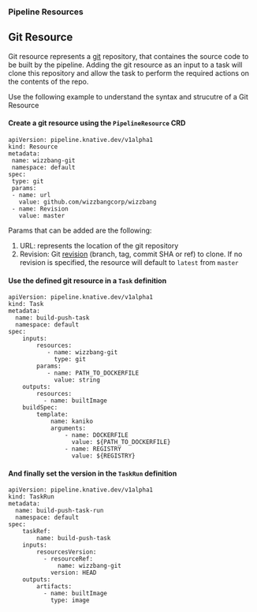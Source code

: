 ### Pipeline Resources

## Git Resource

Git resource represents a [git](https://git-scm.com/) repository, that containes the source code to be built by the pipeline. Adding the git resource as an input to a task will clone this repository and allow the task to perform the required actions on the contents of the repo.  

Use the following example to understand the syntax and strucutre of a Git Resource

 #### Create a git resource using the `PipelineResource` CRD
 
 ```
apiVersion: pipeline.knative.dev/v1alpha1
kind: Resource
metadata:
  name: wizzbang-git
  namespace: default
spec:
  type: git
  params:
  - name: url
    value: github.com/wizzbangcorp/wizzbang
  - name: Revision
    value: master
 ```

   Params that can be added are the following:

   1. URL: represents the location of the git repository 
   1. Revision: Git [revision](https://git-scm.com/docs/gitrevisions#_specifying_revisions ) (branch, tag, commit SHA or ref) to clone. If no revision is specified, the resource will default to `latest` from `master`

 #### Use the defined git resource in a `Task` definition

```
apiVersion: pipeline.knative.dev/v1alpha1
kind: Task
metadata:
  name: build-push-task
  namespace: default
spec:
    inputs:
        resources:
           - name: wizzbang-git
             type: git
        params:
           - name: PATH_TO_DOCKERFILE
             value: string
    outputs:
        resources:
          - name: builtImage 
    buildSpec:
        template:
            name: kaniko
            arguments:
                - name: DOCKERFILE
                  value: ${PATH_TO_DOCKERFILE}
                - name: REGISTRY
                  value: ${REGISTRY}
``` 

 #### And finally set the version in the `TaskRun` definition

```
apiVersion: pipeline.knative.dev/v1alpha1
kind: TaskRun
metadata:
  name: build-push-task-run
  namespace: default
spec:
    taskRef:
        name: build-push-task
    inputs:
        resourcesVersion:
          - resourceRef:
              name: wizzbang-git
            version: HEAD
    outputs:
        artifacts:
          - name: builtImage
            type: image
``` 

